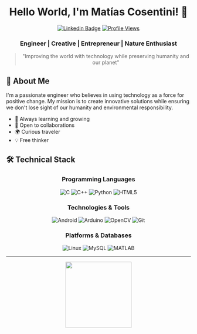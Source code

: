 <div align="center">
  
  # Hello World, I'm Matías Cosentini! 👋
  
  [![Linkedin Badge](https://img.shields.io/badge/-Matías_Cosentini-blue?style=flat-square&logo=Linkedin&logoColor=white&link=https://linkedin.com/in/humbertomatiascosentini)](https://linkedin.com/in/humbertomatiascosentini)
  [![Profile Views](https://komarev.com/ghpvc/?username=hmcosentini&label=Profile%20views&color=0e75b6&style=flat-square)](https://github.com/hmcosentini)

  ### Engineer | Creative | Entrepreneur | Nature Enthusiast

  > "Improving the world with technology while preserving humanity and our planet"
</div>

## 🚀 About Me

I'm a passionate engineer who believes in using technology as a force for positive change. My mission is to create innovative solutions while ensuring we don't lose sight of our humanity and environmental responsibility.

- 🌱 Always learning and growing
- 🤝 Open to collaborations
- 🌍 Curious traveler
- 💡 Free thinker

## 🛠️ Technical Stack

<div align="center">

### Programming Languages
![C](https://img.shields.io/badge/-C-A8B9CC?style=flat-square&logo=c&logoColor=white)
![C++](https://img.shields.io/badge/-C++-00599C?style=flat-square&logo=cplusplus&logoColor=white)
![Python](https://img.shields.io/badge/-Python-3776AB?style=flat-square&logo=python&logoColor=white)
![HTML5](https://img.shields.io/badge/-HTML5-E34F26?style=flat-square&logo=html5&logoColor=white)

### Technologies & Tools
![Android](https://img.shields.io/badge/-Android-3DDC84?style=flat-square&logo=android&logoColor=white)
![Arduino](https://img.shields.io/badge/-Arduino-00979D?style=flat-square&logo=arduino&logoColor=white)
![OpenCV](https://img.shields.io/badge/-OpenCV-5C3EE8?style=flat-square&logo=opencv&logoColor=white)
![Git](https://img.shields.io/badge/-Git-F05032?style=flat-square&logo=git&logoColor=white)

### Platforms & Databases
![Linux](https://img.shields.io/badge/-Linux-FCC624?style=flat-square&logo=linux&logoColor=black)
![MySQL](https://img.shields.io/badge/-MySQL-4479A1?style=flat-square&logo=mysql&logoColor=white)
![MATLAB](https://img.shields.io/badge/-MATLAB-0076A8?style=flat-square&logo=mathworks&logoColor=white)

</div>

---

<div align="center">
  <a href="https://github.com/hmcosentini">
    <img height="180em" src="https://github-readme-stats.vercel.app/api?username=hmcosentini&show_icons=true&theme=transparent&include_all_commits=true&count_private=true&border_color=355C7D&icon_color=355C7D&title_color=355C7D&text_color=68789B"/>
</div>
